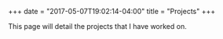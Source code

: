 +++
date = "2017-05-07T19:02:14-04:00"
title = "Projects"
+++

This page will detail the projects that I have worked on.